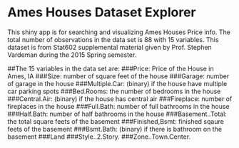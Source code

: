 #  Ames Houses Dataset Explorer
This shiny app is for searching and visualizing Ames Houses Price info. The total number of observations in the data set is 88 with 15 variables. This dataset is from Stat602 supplemental material given by Prof. Stephen Vardeman during the 2015 Spring semester. 

##The 15 variables in the data set are:
###Price: Price of the House in Ames, IA
###Size: number of square feet of the house
###Garage: number of garage in the house
###Multiple.Car: (binary) if the house have multiple car parking spots
###Bed.Rooms: the number of bedrooms in the house
###Central.Air: (binary) if the house has central air
###Fireplace: number of fireplaces in the house
###Full.Bath: number of full bathrooms in the house
###Half.Bath: number of half bathrooms in the house
###Basement..Total: the total square feets of the basement
###Finished,Bsmt: finished sqaure feets of the basement
###Bsmt.Bath: (binary) if there is bathroom on the basement
###Land
###Style..2.Story.
###Zone..Town.Center.


